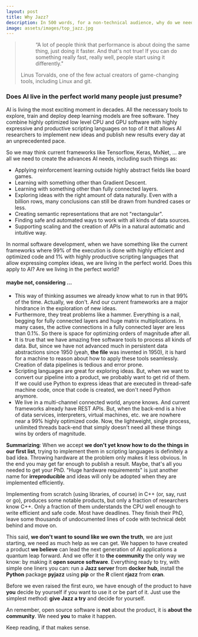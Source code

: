 ```yaml
---
layout: post
title: Why Jazz?
description: In 500 words, for a non-technical audience, why do we need Jazz?
image: assets/images/top_jazz.jpg
---
```

<blockquote>
<dl>
	<dd>
		<p>“A lot of people think that performance is about doing the same thing, just doing it faster. And that's not true! If you can do
		something really fast, really well, people start using it differently."</p>
	</dd>
	<dt>Linus Torvalds, one of the few actual creators of game-changing tools, including Linux and git.</dt>
</dl></blockquote>


<h3>Does AI live in the perfect world many people just presume?</h3>

AI is living the most exciting moment in decades. All the necessary tools to explore, train and deploy deep learning models are free software.
They combine highly optimized low level CPU and GPU software with highly expressive and productive scripting languages on top
of it that allows AI researchers to implement new ideas and publish new results every day at an unprecedented pace.

So we may think current frameworks like Tensorflow, Keras, MxNet, ... are all we need to create the advances AI needs, including such things as:

<ul>
	<li>Applying reinforcement learning outside highly abstract fields like board games.</li>
	<li>Learning with something other than Gradient Descent.</li>
	<li>Learning with something other than fully connected layers.</li>
	<li>Exploring ideas with the right amount of data naturally. Even with a billion rows, many conclusions can still be drawn from hundred
	cases or less.</li>
	<li>Creating semantic representations that are not "rectangular".</li>
	<li>Finding safe and automated ways to work with all kinds of data sources.</li>
	<li>Supporting scaling and the creation of APIs in a natural automatic and intuitive way.</li>
</ul>

In normal software development, when we have something like the current frameworks where 99% of the execution is done with highly
efficient and optimized code and 1% with highly productive scripting languages that allow expressing complex ideas, we are living in the
perfect world. Does this apply to AI? Are we living in the perfect world?

<h4>maybe not, considering ...</h4>
<ul>
	<li>This way of thinking assumes we already know what to run in that 99% of the time. Actually, we don't. And our current frameworks are
	a major hindrance in the exploration of new ideas.</li>
	<li>Furthermore, they treat problems like a hammer. Everything is a nail, begging for fully connected layers and huge matrix multiplications.
	In many cases, the active connections in a fully connected layer are less than 0.1%. So there is space for optimizing orders of magnitude
	after all.</li>
	<li>It is true that we have amazing free software tools to process all kinds of data. But, since we have not advanced much in persistent
	data abstractions since 1950 (yeah, <b>the file</b> was invented in 1950), it is hard for a machine to reason about how to apply these
	tools seamlessly. Creation of data pipelines is tedious and error prone.</li>
	<li>Scripting languages are great for exploring ideas. But, when we want to convert our pipeline into a product, we probably want to get
	rid of them. If we could use Python to express ideas that are executed in thread-safe machine code, once that code is created, we don't
	need Python anymore.</li>
	<li>We live in a multi-channel connected world, anyone knows. And current frameworks already have REST APIs. But, when the back-end is a
	hive of data services, interpreters, virtual machines, etc. we are nowhere near a 99% highly optimized code. Now, the lightweight, single
	process, unlimited threads back-end that simply doesn't need all these things wins by orders of magnitude.</li>
</ul>

**Summarizing**: When we accept **we don't yet know how to do the things in our first list**, trying to implement them in scripting languages is
definitely a bad idea. Throwing hardware at the problem only makes it less obvious. In the end you may get far enough to publish a result. Maybe,
that's all you needed to get your PhD. "Huge hardware requirements" is just another name for **irreproducible** and ideas will only be adopted
when they are implemented efficiently.

Implementing from scratch (using libraries, of course) in C++ (or, say, rust or go), produces some notable products, but only a fraction of
researchers know C++. Only a fraction of them understands the CPU well enough to write efficient and safe code. Most have deadlines.
They finish their PhD, leave some thousands of undocumented lines of code with technical debt behind and move on.

This said, **we don't want to sound like we own the truth**, we are just starting, we need as much help as we can get. We happen to have created
a product **we believe** can lead the next generation of AI applications a quantum leap forward. And we offer it to **the community** the only
way we know: by making it **open source software**. Everything ready to try, with simple one liners you can: run a **Jazz server** from **docker**
**hub**, install the **Python** package **pyjazz** using **pip** or the **R** client **rjazz** from **cran**.

Before we even raised the first euro, we have enough of the product to have <b>you</b> decide by yourself if you want to use it or be part
of it. Just use the simplest method: <b>give Jazz a try</b> and decide for yourself.

An remember, open source software is **not** about the product, it is **about the community**. We need **you** to make it happen.


Keep reading, if that makes sense.
